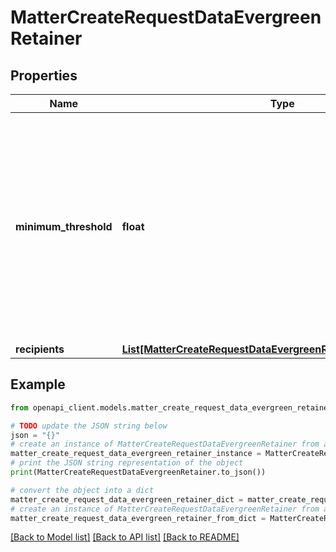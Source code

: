 # MatterCreateRequestDataEvergreenRetainer


## Properties

Name | Type | Description | Notes
------------ | ------------- | ------------- | -------------
**minimum_threshold** | **float** | The trust balance threshold for the Matter. When the balance falls below the threshold, the retainer&#39;s associated recipients (firm users) will receive a notification. | [optional] 
**recipients** | [**List[MatterCreateRequestDataEvergreenRetainerRecipientsInner]**](MatterCreateRequestDataEvergreenRetainerRecipientsInner.md) |  | [optional] 

## Example

```python
from openapi_client.models.matter_create_request_data_evergreen_retainer import MatterCreateRequestDataEvergreenRetainer

# TODO update the JSON string below
json = "{}"
# create an instance of MatterCreateRequestDataEvergreenRetainer from a JSON string
matter_create_request_data_evergreen_retainer_instance = MatterCreateRequestDataEvergreenRetainer.from_json(json)
# print the JSON string representation of the object
print(MatterCreateRequestDataEvergreenRetainer.to_json())

# convert the object into a dict
matter_create_request_data_evergreen_retainer_dict = matter_create_request_data_evergreen_retainer_instance.to_dict()
# create an instance of MatterCreateRequestDataEvergreenRetainer from a dict
matter_create_request_data_evergreen_retainer_from_dict = MatterCreateRequestDataEvergreenRetainer.from_dict(matter_create_request_data_evergreen_retainer_dict)
```
[[Back to Model list]](../README.md#documentation-for-models) [[Back to API list]](../README.md#documentation-for-api-endpoints) [[Back to README]](../README.md)


